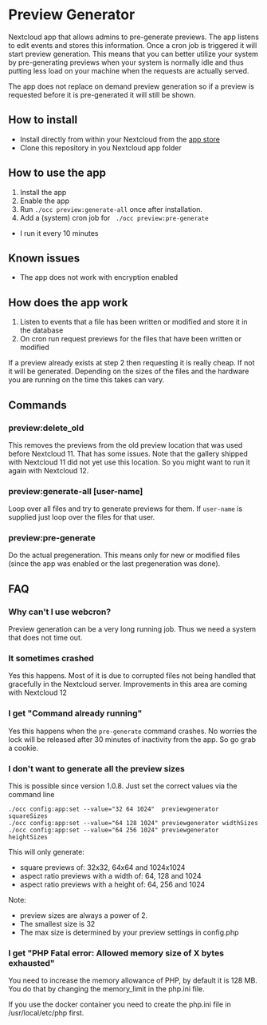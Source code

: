 # Preview Generator

Nextcloud app that allows admins to pre-generate previews. The app listens to 
edit events and stores this information. Once a cron job is triggered it will
start preview generation. This means that you can better utilize your
system by pre-generating previews when your system is normally idle and thus 
putting less load on your machine when the requests are actually served.

The app does not replace on demand preview generation so if a preview is 
requested before it is pre-generated it will still be shown.

## How to install

* Install directly from within your Nextcloud from the [app store](https://apps.nextcloud.com/apps/previewgenerator)
* Clone this repository in you Nextcloud app folder

## How to use the app

1. Install the app
2. Enable the app
3. Run `./occ preview:generate-all` once after installation.
4. Add a (system) cron job for ` ./occ preview:pre-generate`
  * I run it every 10 minutes

## Known issues

* The app does not work with encryption enabled

## How does the app work

1. Listen to events that a file has been written or modified and store it in the database
2. On cron run request previews for the files that have been written or modified

If a preview already exists at step 2 then requesting it is really cheap. If not
it will be generated. Depending on the sizes of the files and the hardware you
are running on the time this takes can vary.

## Commands

### preview:delete_old

This removes the previews from the old preview location that was used before
Nextcloud 11. That has some issues. Note that the gallery shipped with Nextcloud
11 did not yet use this location. So you might want to run it again with Nextcloud 12.

### preview:generate-all [user-name]

Loop over all files and try to generate previews for them. If `user-name` is supplied
just loop over the files for that user.

### preview:pre-generate

Do the actual pregeneration. This means only for new or modified files (since
the app was enabled or the last pregeneration was done).

## FAQ

### Why can't I use webcron?

Preview generation can be a very long running job. Thus we need a system that
does not time out.

### It sometimes crashed

Yes this happens. Most of it is due to corrupted files not being handled that gracefully
in the Nextcloud server. Improvements in this area are coming with Nextcloud 12

### I get "Command already running"

Yes this happens when the `pre-generate` command crashes. No worries the lock
will be released after 30 minutes of inactivity from the app. So go grab a cookie.

### I don't want to generate all the preview sizes

This is possible since version 1.0.8. Just set the correct values via the command line

```
./occ config:app:set --value="32 64 1024"  previewgenerator squareSizes
./occ config:app:set --value="64 128 1024" previewgenerator widthSizes
./occ config:app:set --value="64 256 1024" previewgenerator heightSizes
```

This will only generate:
 * square previews of: 32x32, 64x64 and 1024x1024
 * aspect ratio previews with a width of: 64, 128 and 1024
 * aspect ratio previews with a height of: 64, 256 and 1024

Note:
 * preview sizes are always a power of 2.
 * The smallest size is 32
 * The max size is determined by your preview settings in config.php
 
 ### I get  "PHP Fatal error:  Allowed memory size of X bytes exhausted"
 You need to increase the memory allowance of PHP, by default it is 128 MB. You do that by changing the memory_limit in the php.ini file.
 
 If you use the docker container you need to create the php.ini file in /usr/local/etc/php first.
